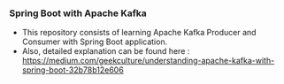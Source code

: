 ### Spring Boot with Apache Kafka
* This repository consists of learning Apache Kafka Producer and Consumer with Spring Boot application.
* Also, detailed explanation can be found here : https://medium.com/geekculture/understanding-apache-kafka-with-spring-boot-32b78b12e606

